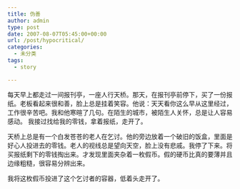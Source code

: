 ```yaml
---
title: 伪善
author: admin
type: post
date: 2007-08-07T05:45:00+00:00
url: /post/hypocritical/
categories:
  - 未分类
tags:
  - story

---
```

每天早上都走过一间报刊亭，一座人行天桥。那天，在报刊亭前停下，买了一份报纸。老板看起来很和善，脸上总是挂着笑容。他说：天天看你这么早从这里经过，工作很辛苦吧。我和他寒暄了几句。在陌生的城市，被陌生人关怀，总是让人容易感动。 我接过找给我的零钱，拿着报纸，走开了。

天桥上总是有一个白发苍苍的老人在乞讨。他的旁边放着一个破旧的饭盒，里面是好心人投进去的零钱。老人的视线总是望向天空，脸上没有悲戚。我停了下来。将买报纸剩下的零钱掏出来。才发现里面夹杂着一枚假币。假的硬币比真的要薄并且边缘粗糙，很容易分辨出来。

我将这枚假币投进了这个乞讨者的容器，低着头走开了。